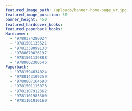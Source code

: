 ```yaml
---
featured_image_path: /uploads/banner-home-page_wr.jpg
featured_image_position: 50
banner_height: 450
featured_hardcover_books:
featured_paperback_books:
Hardcover:
  - '9780374280024'
  - '9781501135521'
  - '9781338099133'
  - '9780670026197'
  - '9781501139888'
  - '9780062300546'
Paperback:
  - '9781594634024'
  - '9780143109259'
  - '9780807164693'
  - '9781501115073'
  - '9781107912362'
  - '9781101983300'
  - '9781101910160'
---
```



